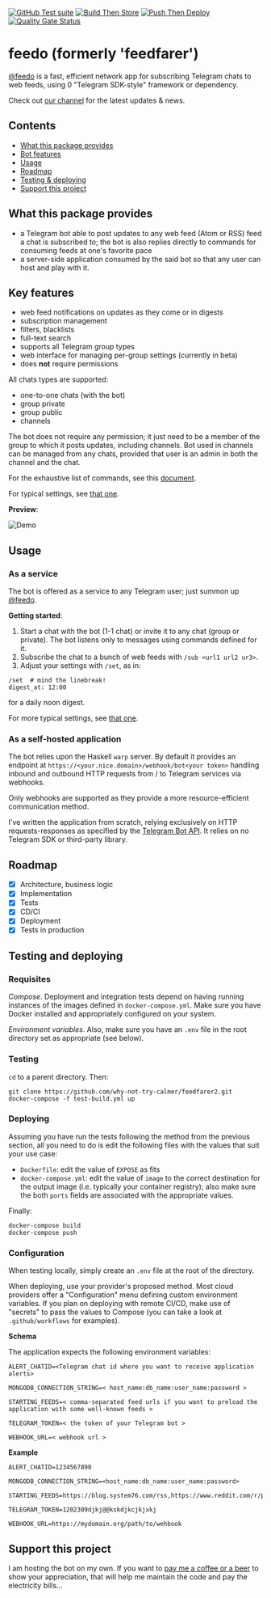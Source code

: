 [![GitHub Test suite](https://github.com/why-not-try-calmer/feedfarer2/actions/workflows/test.yml/badge.svg?branch=master)](https://github.com/why-not-try-calmer/feedfarer2/actions/workflows/test.yml) [![Build Then Store](https://github.com/why-not-try-calmer/feedo/actions/workflows/build-then-store.yml/badge.svg)](https://github.com/why-not-try-calmer/feedo/actions/workflows/build-then-store.yml) [![Push Then Deploy](https://github.com/why-not-try-calmer/feedo/actions/workflows/push-then-deploy.yml/badge.svg)](https://github.com/why-not-try-calmer/feedo/actions/workflows/push-then-deploy.yml) [![Quality Gate Status](https://sonarcloud.io/api/project_badges/measure?project=why-not-try-calmer_feedo&metric=alert_status)](https://sonarcloud.io/summary/new_code?id=why-not-try-calmer_feedo)

# feedo (formerly 'feedfarer')

[@feedo](https://t.me/feedo_the_bot) is a fast, efficient network app for subscribing Telegram chats to web feeds, using 0 "Telegram SDK-style" framework or dependency.

Check out [our channel](https://t.me/feedo_the_bot_channel) for the latest updates & news.

## Contents
- [What this package provides](#what-this-package-provides)
- [Bot features](#key-features)
- [Usage](#usage)
- [Roadmap](#roadmap)
- [Testing & deploying](#testing-and-deploying)
- [Support this project](#support-this-project)

## What this package provides
- a Telegram bot able to post updates to any web feed (Atom or RSS) feed a chat is subscribed to; the bot is also replies directly to commands for consuming feeds at one's favorite pace
- a server-side application consumed by the said bot so that any user can host and play with it.

## Key features
- web feed notifications on updates as they come or in digests
- subscription management
- filters, blacklists
- full-text search
- supports all Telegram group types
- web interface for managing per-group settings (currently in beta)
- does __not__ require permissions

All chats types are supported:
- one-to-one chats (with the bot)
- group private
- group public
- channels

The bot does not require any permission; it just need to be a member of the group to which it posts updates, including channels. Bot used in channels can be managed from any chats, provided that user is an admin in both the channel and the chat.

For the exhaustive list of commands, see this [document](https://github.com/why-not-try-calmer/feedfarer2/blob/master/COMMANDS.md).

For typical settings, see [that one](https://github.com/why-not-try-calmer/feedfarer2/blob/master/SETTINGS_EXAMPLES.md).

__Preview__:

![Demo](../assets/demo.gif?raw=true)

## Usage

### As a service
The bot is offered as a service to any Telegram user; just summon up [@feedo](https://t.me/feedo_the_bot).

__Getting started__:

1. Start a chat with the bot (1-1 chat) or invite it to any chat (group or private). The bot listens only to messages using commands defined for it.
2. Subscribe the chat to a bunch of web feeds with `/sub <url1 url2 ur3>`.
3. Adjust your settings with `/set`, as in:

```
/set  # mind the linebreak!
digest_at: 12:00 
```
for a daily noon digest.

For more typical settings, see [that one](https://github.com/why-not-try-calmer/feedfarer2/blob/master/SETTINGS_EXAMPLES.md).

### As a self-hosted application 

The bot relies upon the Haskell `warp` server. By default it provides an endpoint at `https://<your.nice.domain>/webhook/bot<your token>` handling inbound and outbound HTTP requests from / to Telegram services via webhooks.

Only webhooks are supported as they provide a more resource-efficient communication method. 

I've written the application from scratch, relying exclusively on HTTP requests-responses as specified by the [Telegram Bot API](https://core.telegram.org/bots/api). It relies on no Telegram SDK or third-party library.

## Roadmap
- [x] Architecture, business logic
- [x] Implementation
- [x] Tests
- [x] CD/CI
- [x] Deployment
- [x] Tests in production

## Testing and deploying

### Requisites

_Compose_. Deployment and integration tests depend on having running instances of the images defined in `docker-compose.yml`. Make sure you have Docker installed and appropriately configured on your system. 

_Environment variables_. Also, make sure you have an `.env` file in the root directory set as appropriate (see below).

### Testing 

`cd` to a parent directory. Then:
```
git clone https://github.com/why-not-try-calmer/feedfarer2.git
docker-compose -f test-build.yml up
```

### Deploying

Assuming you have run the tests following the method from the previous section, all you need to do is edit the following files with the values that suit your use case:

- `Dockerfile`: edit the value of `EXPOSE` as fits
- `docker-compose.yml`: edit the value of `image` to the correct destination for the output image (i.e. typically your container registry); also make sure the both `ports` fields are associated with the appropriate values.

Finally:

```
docker-compose build
docker-compose push
```

### Configuration

When testing locally, simply create an `.env` file at the root of the directory.

When deploying, use your provider's proposed method. Most cloud providers offer a "Configuration" menu defining custom environment variables. If you plan on deploying with remote CI/CD, make use of "secrets" to pass the values to Compose (you can take a look at `.github/workflows` for examples).

__Schema__

The application expects the following environment variables:
```
ALERT_CHATID=<Telegram chat id where you want to receive application alerts>

MONGODB_CONNECTION_STRING=< host_name:db_name:user_name:password >

STARTING_FEEDS=< comma-separated feed urls if you want to preload the application with some well-known feeds >

TELEGRAM_TOKEN=< the token of your Telegram bot >

WEBHOOK_URL=< webhook url >
```

__Example__
```
ALERT_CHATID=1234567890

MONGODB_CONNECTION_STRING=<host_name:db_name:user_name:password>

STARTING_FEEDS=https://blog.system76.com/rss,https://www.reddit.com/r/pop_os.rss

TELEGRAM_TOKEN=1202309djkj@@kskdjkcjkjxkj

WEBHOOK_URL=https://mydomain.org/path/to/wehbook

```

## Support this project
I am hosting the bot on my own. If you want to [pay me a coffee or a beer](https://www.buymeacoffee.com/WhyNotTryCalmer) to show your appreciation, that will help me maintain the code and pay the electricity bills...
